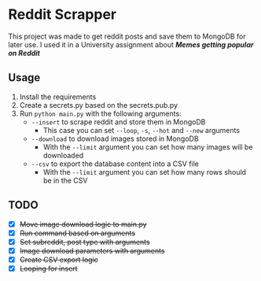 # Reddit Scrapper

This project was made to get reddit posts and save them to MongoDB for later use.
I used it in a University assignment about ***Memes getting popular on Reddit***

## Usage

1. Install the requirements
2. Create a secrets.py based on the secrets.pub.py
3. Run `python main.py` with the following arguments:
   - `--insert` to scrape reddit and store them in MongoDB
      - This case you can set `--loop`, `-s`, `--hot` and `--new` arguments
   - `--download` to download images stored in MongoDB
      - With the `--limit` argument you can set how many images will be downloaded
   - `--csv` to export the database content into a CSV file
      - With the `--limit` argument you can set how many rows should be in the CSV

## TODO

- [x] ~~Move image download logic to main.py~~
- [x] ~~Run command based on arguments~~
- [x] ~~Set subreddit, post type with arguments~~
- [x] ~~Image download parameters with arguments~~
- [x] ~~Create CSV export logic~~
- [x] ~~Looping for insert~~